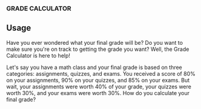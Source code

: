 ### GRADE CALCULATOR

## Usage
Have you ever wondered what your final grade will be? Do you want to make sure you're on track to getting the grade you want? Well, the Grade Calculator is here to help!

Let's say you have a math class and your final grade is based on three categories: assignments, quizzes, and exams. You received a score of 80% on your assignments, 90% on your quizzes, and 85% on your exams. But wait, your assignments were worth 40% of your grade, your quizzes were worth 30%, and your exams were worth 30%. How do you calculate your final grade?
